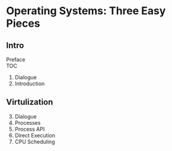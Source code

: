 # Operating Systems: Three Easy Pieces

## Intro

Preface <br>
TOC <br>
1. Dialogue <br>
2. Introduction <br>

## Virtulization

3. Dialogue
4. Processes
5. Process API
6. Direct Execution
7. CPU Scheduling
